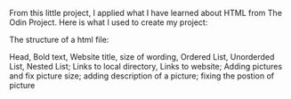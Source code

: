 From this little project, I applied what I have learned about HTML from The Odin Project. Here is what I used to create my project:

The structure of a html file:

<!DOCTYPE html>
<html lang="en">
<head>
    <meta charset="UTF-8">
    <meta name="viewport" content="width=device-width, initial-scale=1.0">
    <title>Document</title>
</head>
<body>
    
</body>
</html>

Head, Bold text, Website title, size of wording, Ordered List, Unorderded List, Nested List;
Links to local directory, Links to website;
Adding pictures and fix picture size; adding description of a picture; fixing the postion of picture


